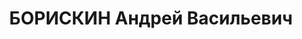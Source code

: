 ---
title: БОРИСКИН Андрей Васильевич
description: "Род. в 1895, г. Санкт-Петербург, русский, обр.: высшее, член ВКП(б).\
  \ [Обвинение по ст. 17-58-8, 58-11 УК РСФСР. Осужден на 10 лет ИТЛ.] Заключенный\
  \ Норильлага. Работал сторожем-уборщиком на бетонитовом заводе \n  Арестован 08.02.1942.\
  \ Обв. по ст.58-2, 58-11 УК РСФСР. 20.07.1943 – следствие по делу прекращено, из-под\
  \ стражи освобожден, направлен в лагерь для дальнейшего отбывания срока наказания\
  \ на общих основаниях. \n  Реабилитирован Прокуратурой Красноярского края 23.08.2002"
---